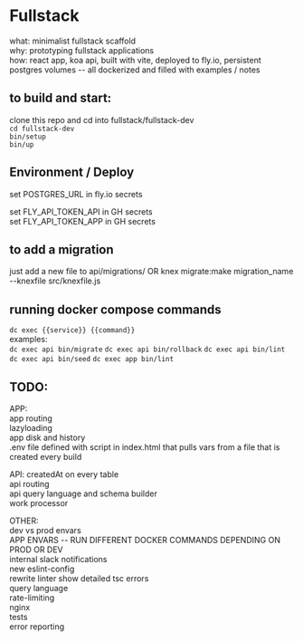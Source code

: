 # Fullstack
what: minimalist fullstack scaffold  
why: prototyping fullstack applications  
how: react app, koa api, built with vite, deployed to fly.io, persistent postgres volumes -- all dockerized and filled with examples / notes

## to build and start:
clone this repo and cd into fullstack/fullstack-dev \
`cd fullstack-dev`  
`bin/setup`  
`bin/up`

## Environment / Deploy
set POSTGRES_URL in fly.io secrets

set FLY_API_TOKEN_API in GH secrets \
set FLY_API_TOKEN_APP in GH secrets

## to add a migration
just add a new file to api/migrations/ OR
knex migrate:make migration_name --knexfile src/knexfile.js

## running docker compose commands
`dc exec {{service}} {{command}}` \
examples: \
`dc exec api bin/migrate`
`dc exec api bin/rollback`
`dc exec api bin/lint`
`dc exec api bin/seed`
`dc exec app bin/lint`

## TODO:
APP: \
app routing \
lazyloading \
app disk and history \
.env file
  defined with script in index.html <head> that pulls vars from a file that is created every build

API:
createdAt on every table \
api routing \
api query language and schema builder \
work processor

OTHER: \
dev vs prod envars \
  APP ENVARS -- RUN DIFFERENT DOCKER COMMANDS DEPENDING ON PROD OR DEV \
internal slack notifications \
new eslint-config \
rewrite linter
  show detailed tsc errors \
query language \
rate-limiting \
nginx \
tests \
error reporting


<!-- DONE 
deploy through GH actions \
  on push to main 
  to fly if configured 

try jsdoc
Vite!
api .env file
db migrations
-->
